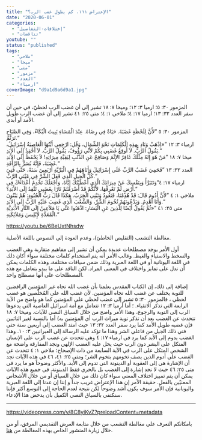 ```yaml
---
title: "الإعتراض ١٦١، كم يطول غضب الرب؟"
date: "2020-06-01"
categories: 
  - "إختلافات-التفاصيل"
  - "تناقضات"
youtube: ""
status: "published"
tags: 
  - "ملاخي"
  - "ميخا"
  - "متى"
  - "مزمور"
  - "العدد"
  - "ارمياء"
coverImage: "d9a1d9a6d9a1.jpg"
---
```


المزمور ٣٠: ٥؛ ارميا ٣: ١٢؛ وميخا ٧: ١٨ تشير إلى أن غضب الرب لحظيّ، في حين أن سفر العدد ٣٢: ١٣؛ ارميا ١٧: ٤؛ ملاخي ١: ٤؛ متى ٢٥: ٤١ تشير إلى أن غضب الرب طويل الأمد أو أبدي.

المزمور ٣٠: ٥ ”لأَنَّ لِلَحْظَةٍ غَضَبَهُ. حَيَاةٌ فِي رِضَاهُ. عِنْدَ الْمَسَاءِ يَبِيتُ الْبُكَاءُ، وَفِي الصَّبَاحِ تَرَنُّمٌ.“  
ارمياء ٣: ١٢ ”«اِذْهَبْ وَنَادِ بِهذِهِ الْكَلِمَاتِ نَحْوَ الشِّمَالِ، وَقُلِ: ارْجِعِي أَيَّتُهَا الْعَاصِيَةُ إِسْرَائِيلُ، يَقُولُ الرَّبُّ. لاَ أُوقِعُ غَضَبِي بِكُمْ لأَنِّي رَؤُوفٌ، يَقُولُ الرَّبُّ. لاَ أَحْقِدُ إِلَى الأَبَدِ.“  
ميخا ٧: ١٨ ”مَنْ هُوَ إِلهٌ مِثْلُكَ غَافِرٌ الإِثْمَ وَصَافِحٌ عَنِ الذَّنْبِ لِبَقِيَّةِ مِيرَاثِهِ! لاَ يَحْفَظُ إِلَى الأَبَدِ غَضَبَهُ، فَإِنَّهُ يُسَرُّ بِالرَّأْفَةِ.“  
العدد ٣٢: ١٣ ”فَحَمِيَ غَضَبُ الرَّبِّ عَلَى إِسْرَائِيلَ وَأَتَاهَهُمْ فِي الْبَرِّيَّةِ أَرْبَعِينَ سَنَةً، حَتَّى فَنِيَ كُلُّ الْجِيلِ الَّذِي فَعَلَ الشَّرَّ فِي عَيْنَيِ الرَّبِّ.“  
ارمياء ١٧: ٤”وَتَتَبَرَّأُ وَبِنَفْسِكَ عَنْ مِيرَاثِكَ الَّذِي أَعْطَيْتُكَ إِيَّاهُ، وَأَجْعَلُكَ تَخْدِمُ أَعْدَاءَكَ فِي أَرْضٍ لَمْ تَعْرِفْهَا، لأَنَّكُمْ قَدْ أَضْرَمْتُمْ نَارًا بِغَضَبِي تَتَّقِدُ إِلَى الأَبَدِ؟.“  
ملاخي ١: ٤ ”لأَنَّ أَدُومَ قَالَ: قَدْ هُدِمْنَا، فَنَعُودُ وَنَبْنِي الْخِرَبُ. هكَذَا قَالَ رَبُّ الْجُنُودِ: هُمْ يَبْنُونَ وَأَنَا أَهْدِمُ. وَيَدْعُونَهُمْ تُخُومَ الشَّرِّ، وَالشَّعْبَ الَّذِي غَضِبَ عَلَيْهِ الرَّبُّ إِلَى الأَبَدِ.“  
متى ٢٥: ٤١ ”«ثُمَّ يَقُولُ أَيْضًا لِلَّذِينَ عَنِ الْيَسَارِ: اذْهَبُوا عَنِّي يَا مَلاَعِينُ إِلَى النَّارِ الأَبَدِيَّةِ الْمُعَدَّةِ لإِبْلِيسَ وَمَلاَئِكَتِهِ،“

https://youtu.be/6BeUxtNhsdw

مغالطة التشعب (التقليص الخاطئ)، وعدم العودة إلى النصوص باللغة الأصلية.

أول الأمر يوجد مصطلحات عديدة يمكن أن تشير إلى مفاهيم متقاربة وهي الغضب والسخط والاستياء والغيظ. وغالب الأمر أنه يتم استخدام كلمات مختلفة سواء أكان ذلك في اللغة اليونانية أو في اللغة العبرية وذلك ضمن سياقات مختلفة، وهذه الكلمات يمكن أن تدل على تمايز واختلاف في المعنى المراد. لكن الناقد على ما يبدو يتعامل مع هذه المصطلحات على أنها مصطلح واحد.

إضافة إلى ذلك، إن الكتاب المقدس يعلمنا بأن غضب الله تجاه غير المؤمنين الرافضين للتوبة يختلف عن غضب الله تجاه المؤمنين. لأن غضب الله على المُخلَّصين هو غضب لحظي ، فالمزمور ٣٠: ٥ تشير إلى غضب لحظي على المؤمنين كما هو واضح من الآية الرابعة التي تذكر الاتقياء. ؛ أما أرميا ٣: ١٢ تتعامل مع أمة اسرائيل العاصية التي يدعوها الرب إلى التوبة والرجوع، وهذا الأمر واضح من خلال السياق النصي للآيات. وميخا ٧: ١٨ تتحدث عن الغضب بعد أن تذكر توبة ميراث الرب أي المؤمنين به) أما بالنسبة لغير التائبين فإن غضبه طويل الأمد كما يرد سفر العدد ٣٢: ١٣ حيث امتد الغضب إلى أربعين سنة حتى فني ذلك الجيل من فاعلي الشر وهذا ما تؤكد عليه الرسالة إلى العبرانيين ٣: ١٠. وهذا الغضب يدوم إلى الأبد كما يرد في ارمياء ١٧: ٤ وهي تتحدث عن غضب الرب على الإنسان المتكل على البشر دون الرب حيث يحل عليه الغضب الإلهي ونجد المفارقة واضحة مع الشخص المتكل على الرب في الآية السابعة من ذات الإصحاح؛ ملاخي ١: ٤ تتحدث عن الغضب على أدوم الذين يصف تخومهم بتخوم الشر؛ ومتى ٢٥: ٤١، ٤٦ في هذه الآيات نجد أن الإشارة هي إلى العقوبة أو الدينونة التي تدوم إلى الأبد. والأكثر وضوحاً هو ما يرد في متى ٢٥: ٤٦ حيث لا نجد إشارة إلى الغضب بل بالحري فقط الدينونة. في جميع هذه الآيات يمكن أن يتم تمييز اختلاف المعنى سواء كان ذلك من خلال السياق أو من خلال الأشخاص المعنيّين بالفعل. حقيقة الأمر إن هذا الإعتراض غريب جداً و إننا إن عدنا إلى اللغة العبرية واليونانية فإن الأمر سوف يكون أشد وضوحاً لكن نتيجة لعدم الحاجة إلى التوسع أكثر فإننا سنكتفي بالسياق النصي الكفيل بأن يدحض هذا الإدعاء.

* * *

https://videopress.com/v/8C8yiKvZ?preloadContent=metadata

بامكانكم التعرف على مغالطة التشعب من خلال متابعة العرض التقديمي المرفق، أو من خلال زيارة المنشور الخاص بهذه المغالطة من [هنا](https://reasonofhope.com/2019/07/25/bifurcation/).
